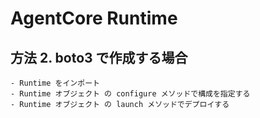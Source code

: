 # AgentCore Runtime

## 方法 2. boto3 で作成する場合
    - Runtime をインポート
    - Runtime オブジェクト の configure メソッドで構成を指定する
    - Runtime オブジェクト の launch メソッドでデプロイする
